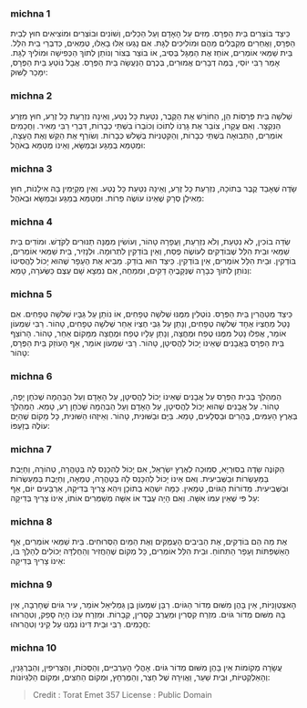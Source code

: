 
### michna 1
כֵּיצַד בּוֹצְרִים בֵּית הַפְּרָס. מַזִּים עַל הָאָדָם וְעַל הַכֵּלִים, וְשׁוֹנִים וּבוֹצְרִים וּמוֹצִיאִים חוּץ לְבֵית הַפְּרָס, וַאֲחֵרִים מְקַבְּלִים מֵהֶם וּמוֹלִיכִים לַגָּת. אִם נָגְעוּ אֵלּוּ בָאֵלּוּ, טְמֵאִים, כְּדִבְרֵי בֵית הִלֵּל. בֵּית שַׁמַּאי אוֹמְרִים, אוֹחֵז אֶת הַמַּגָּל בְּסִיב, אוֹ בוֹצֵר בְּצוֹר וְנוֹתֵן לְתוֹךְ הַכְּפִישָׁה וּמוֹלִיךְ לַגָּת. אָמַר רַבִּי יוֹסֵי, בַּמֶּה דְבָרִים אֲמוּרִים, בְּכֶרֶם הַנַּעֲשָׂה בֵית הַפְּרָס. אֲבָל נוֹטֵעַ בֵּית הַפְּרָס, יִמָּכֵר לַשּׁוּק: 

### michna 2
שְׁלשָׁה בֵית פְּרָסוֹת הֵן, הַחוֹרֵשׁ אֶת הַקֶּבֶר, נִטַּעַת כָּל נֶטַע, וְאֵינָהּ נִזְרַעַת כָּל זֶרַע, חוּץ מִזֶּרַע הַנִּקְצָר. וְאִם עֲקָרוֹ, צוֹבֵר אֶת גָּרְנוֹ לְתוֹכוֹ וְכוֹבְרוֹ בִשְׁתֵּי כְבָרוֹת, דִּבְרֵי רַבִּי מֵאִיר. וַחֲכָמִים אוֹמְרִים, הַתְּבוּאָה בִּשְׁתֵּי כְבָרוֹת, וְהַקִּטְנִיּוֹת בְּשָׁלשׁ כְּבָרוֹת. וְשׂוֹרֵף אֶת הַקַּשׁ וְאֶת הֶעָצָה, וּמְטַמֵּא בְמַגָּע וּבְמַשָּׂא, וְאֵינוֹ מְטַמֵּא בְאֹהֶל: 

### michna 3
שָׂדֶה שֶׁאָבַד קֶבֶר בְּתוֹכָהּ, נִזְרַעַת כָּל זֶרַע, וְאֵינָהּ נִטַּעַת כָּל נֶטַע. וְאֵין מְקַיְּמִין בָּהּ אִילָנוֹת, חוּץ מֵאִילַן סְרָק שֶׁאֵינוֹ עוֹשֶׂה פֵרוֹת. וּמְטַמֵּא בְמַגָּע וּבְמַשָּׂא וּבְאֹהֶל: 

### michna 4
שְׂדֵה בוֹכִין, לֹא נִטַּעַת, וְלֹא נִזְרַעַת, וַעֲפָרָהּ טָהוֹר, וְעוֹשִׂין מִמֶּנָּה תַנּוּרִים לַקֹּדֶשׁ. וּמוֹדִים בֵּית שַׁמַּאי וּבֵית הִלֵּל שֶׁבּוֹדְקִים לְעוֹשֶׂה פֶסַח, וְאֵין בּוֹדְקִין לִתְרוּמָה. וּלְנָזִיר, בֵּית שַׁמַּאי אוֹמְרִים, בּוֹדְקִין. וּבֵית הִלֵּל אוֹמְרִים, אֵין בּוֹדְקִין. כֵּיצַד הוּא בוֹדֵק. מֵבִיא אֶת הֶעָפָר שֶׁהוּא יָכוֹל לַהֲסִיטוֹ וְנוֹתֵן לְתוֹךְ כְּבָרָה שֶׁנְּקָבֶיהָ דַקִּים, וּמְמַחֶה, אִם נִמְצָא שָׁם עֶצֶם כַּשְּׂעֹרָה, טָמֵא: 

### michna 5
כֵּיצַד מְטַהֲרִין בֵּית הַפְּרָס. נוֹטְלִין מִמֶּנּוּ שְׁלשָׁה טְפָחִים, אוֹ נוֹתֵן עַל גַּבָּיו שְׁלשָׁה טְפָחִים. אִם נָטַל מֵחֶצְיוֹ אֶחָד שְׁלשָׁה טְפָחִים, וְנָתַן עַל גַּבֵּי חֶצְיוֹ אַחֵר שְׁלשָׁה טְפָחִים, טָהוֹר. רַבִּי שִׁמְעוֹן אוֹמֵר, אֲפִלּוּ נָטַל מִמֶּנּוּ טֶפַח וּמֶחֱצָה, וְנָתַן עָלָיו טֶפַח וּמֶחֱצָה מִמָּקוֹם אַחֵר, טָהוֹר. הָרוֹצֵף בֵּית הַפְּרָס בַּאֲבָנִים שֶׁאֵינוֹ יָכוֹל לַהֲסִיטָן, טָהוֹר. רַבִּי שִׁמְעוֹן אוֹמֵר, אַף הָעוֹזֵק בֵּית הַפְּרָס, טָהוֹר: 

### michna 6
הַמְהַלֵּךְ בְּבֵית הַפְּרָס עַל אֲבָנִים שֶׁאֵינוֹ יָכוֹל לַהֲסִיטָן, עַל הָאָדָם וְעַל הַבְּהֵמָה שֶׁכֹּחָן יָפֶה, טָהוֹר. עַל אֲבָנִים שֶׁהוּא יָכוֹל לַהֲסִיטָן, עַל הָאָדָם וְעַל הַבְּהֵמָה שֶׁכֹּחָן רָע, טָמֵא. הַמְהַלֵּךְ בְּאֶרֶץ הָעַמִּים, בֶּהָרִים וּבַסְּלָעִים, טָמֵא. בַּיָּם וּבַשּׁוּנִית, טָהוֹר. וְאֵיזֶהוּ הַשּׁוּנִית, כָּל מָקוֹם שֶׁהַיָּם עוֹלֶה בְזַעְפּוֹ: 

### michna 7
הַקּוֹנֶה שָׂדֶה בְסוּרְיָא, סְמוּכָה לְאֶרֶץ יִשְׂרָאֵל, אִם יָכוֹל לְהִכָּנֵס לָהּ בְּטָהֳרָה, טְהוֹרָה, וְחַיֶּבֶת בַּמַּעַשְׂרוֹת וּבַשְּׁבִיעִית. וְאִם אֵינוֹ יָכוֹל לְהִכָּנֵס לָהּ בְּטָהֳרָה, טְמֵאָה, וְחַיֶּבֶת בַּמַּעַשְׂרוֹת וּבַשְּׁבִיעִית. מְדוֹרוֹת הַגּוֹיִם, טְמֵאִין. כַּמָּה יִשְׁהֶא בְתוֹכָן וִיהֵא צָרִיךְ בְּדִיקָה, אַרְבָּעִים יוֹם, אַף עַל פִּי שֶׁאֵין עִמּוֹ אִשָּׁה. וְאִם הָיָה עֶבֶד אוֹ אִשָּׁה מְשַׁמְּרִים אוֹתוֹ, אֵינוֹ צָרִיךְ בְּדִיקָה: 

### michna 8
אֶת מַה הֵם בּוֹדְקִים, אֶת הַבִּיבִים הָעֲמֻקִּים וְאֶת הַמַּיִם הַסְּרוּחִים. בֵּית שַׁמַּאי אוֹמְרִים, אַף הָאַשְׁפַּתּוֹת וְעָפָר הַתִּחוֹחַ. וּבֵית הִלֵּל אוֹמְרִים, כָּל מְקוֹם שֶׁהַחֲזִיר וְהַחֻלְדָּה יְכוֹלִים לְהַלֵּךְ בּוֹ, אֵינוֹ צָרִיךְ בְּדִיקָה: 

### michna 9
הָאִצְטְוָנִיּוֹת, אֵין בָּהֶן מִשּׁוּם מְדוֹר הַגּוֹיִם. רַבָּן שִׁמְעוֹן בֶּן גַּמְלִיאֵל אוֹמֵר, עִיר גּוֹיִם שֶׁחָרְבָה, אֵין בָּהּ מִשּׁוּם מְדוֹר גּוֹיִם. מִזְרַח קִסְרִין וּמַעֲרַב קִסְרִין, קְבָרוֹת. וּמִזְרַח עַכּוֹ הָיָה סָפֵק, וְטִהֲרוּהוּ חֲכָמִים. רַבִּי וּבֵית דִּינוֹ נִמְנוּ עַל קֵינִי וְטִהֲרוּהוּ: 

### michna 10
עֲשָׂרָה מְקוֹמוֹת אֵין בָּהֶן מִשּׁוּם מְדוֹר גּוֹיִם. אָהֳלֵי הָעַרְבִיִּים, וְהַסֻּכּוֹת, וְהַצְּרִיפִין, וְהַבֻּרְגָּנִין, וְהָאַלְקְטִיּוֹת, וּבֵית שַׁעַר, וַאֲוִירָהּ שֶׁל חָצֵר, וְהַמֶּרְחָץ, וּמְקוֹם הַחִצִּים, וּמְקוֹם הַלִּגְיוֹנוֹת: 

>Credit : Torat Emet 357
>License : Public Domain 